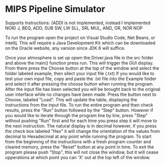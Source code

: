 # MIPS Pipeline Simulator
Supports Instructions: (ADDI is not implemented, instead I implemented NOR)
J, BEQ,
ADD, SUB
SW, LW
SLL, SRL
MUL,
AND, OR, NOR
NOP

To run the program open the project on Visual Studio Code, Net Beans, or intellij. 
This will require a Java Development Kit which can be downloaded on the Oracle website,
any varsion since JDK 6 will suffice. 

Once your atmosphere is set up opwn the Driver.java file in the src folder and above the main()
function press run. This will trigger the GUI display. From there press the Choose button
at the top of the window and select the folder labeled example, then silect your input file (.txt)
If you would like to test your own input file, copy and paste the .txt file into the Example folder 
and select it after pressing the choose button when running the program. After the input file 
has been selected you will be brought back to the original user interface while no changes 
have been made. Press the button next to Choose, labeled "Load". This will update the table,
displaying the instructions from the input file. To run the entire program and then check results,
press the "Run" button followed by the "Step" button. However if you would like to iterate 
through the program line by line, press "Step" without pushing "Run" first and for each time 
you press step it will move to the next instruction. The natural display is in decimal however,
if you press the check box labeled "Hex" it will change the orientation of the values from 
decimal to Hexadecimal at any point while running the program. To start from the beginning of 
the instructions with a fresh program counter and cleared memory, press the "Reset" button 
at any point in time. To exit the program please push "Stop", this will not close the window,
but it will cease opperations at which point you can 'X' out at the top left of the window.
